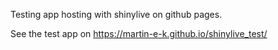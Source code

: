 Testing app hosting with shinylive on github pages.

See the test app on https://martin-e-k.github.io/shinylive_test/
